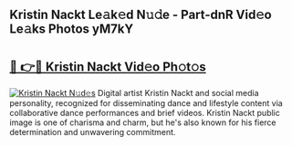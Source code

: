 ## Kristin Nackt Le𝚊k𝚎d N𝚞𝚍e - Part-dnR Vid𝚎o Le𝚊ks Photos yM7kY

# <h2><a href="http://fbayumq.evod.top/?m=Kristin+Nackt">🔗 👉🔴 Kristin Nackt Vid𝚎o Ph𝚘t𝚘s</a></h2>

[![Kristin Nackt N𝚞d𝚎s](https://i.imgur.com/8V9OHl7.gif)](http://fbayumq.evod.top/?m=Kristin+Nackt)
Digital artist Kristin Nackt and social media personality, recognized for disseminating dance and lifestyle content via collaborative dance performances and brief videos. Kristin Nackt public image is one of charisma and charm, but he's also known for his fierce determination and unwavering commitment. 
